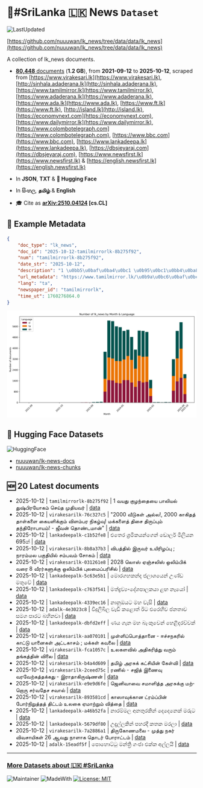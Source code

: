 # 📄#SriLanka 🇱🇰 News `Dataset`

![LastUpdated](https://img.shields.io/badge/last_updated-2025--10--12_19:44:47-green)

[https://github.com/nuuuwan/lk_news/tree/data/data/lk_news](https://github.com/nuuuwan/lk_news/tree/data/data/lk_news)

A collection of lk_news documents.

- [**80,448** documents](https://github.com/nuuuwan/lk_news/tree/data/data/lk_news) (**1.2 GB**), from **2021-09-12** to **2025-10-12**, scraped from [https://www.virakesari.lk](https://www.virakesari.lk), [http://sinhala.adaderana.lk](http://sinhala.adaderana.lk), [https://www.tamilmirror.lk](https://www.tamilmirror.lk), [https://www.adaderana.lk](https://www.adaderana.lk), [https://www.ada.lk](https://www.ada.lk), [https://www.ft.lk](https://www.ft.lk), [http://island.lk](http://island.lk), [https://economynext.com](https://economynext.com), [https://www.dailymirror.lk](https://www.dailymirror.lk), [https://www.colombotelegraph.com](https://www.colombotelegraph.com), [https://www.bbc.com](https://www.bbc.com), [https://www.lankadeepa.lk](https://www.lankadeepa.lk), [https://dbsjeyaraj.com](https://dbsjeyaraj.com), [https://www.newsfirst.lk](https://www.newsfirst.lk) & [https://english.newsfirst.lk](https://english.newsfirst.lk)

- In **JSON**, **TXT** & **🤗 Hugging Face**

- In **සිංහල**, **தமிழ்** & **English**

- 🎓 Cite as **[arXiv:2510.04124](https://arxiv.org/abs/2510.04124) [cs.CL]**

## 📝 Example Metadata

```json
{
    "doc_type": "lk_news",
    "doc_id": "2025-10-12-tamilmirrorlk-8b275f92",
    "num": "tamilmirrorlk-8b275f92",
    "date_str": "2025-10-12",
    "description": "1 \u0bb5\u0baf\u0ba4\u0bc1 \u0b95\u0bc1\u0bb4\u0ba8\u0bcd\u0ba4\u0bc8\u0baf\u0bc8 \u0baa\u0bbe\u0bb2\u0bbf\u0baf\u0bb2\u0bcd \u0ba4\u0bc1\u0bb7\u0bcd\u0baa\u0bbf\u0bb0\u0baf\u0bcb\u0b95\u0bae\u0bcd \u0b9a\u0bc6\u0baf\u0bcd\u0ba4 \u0bae\u0bc1\u0ba4\u0bbf\u0baf\u0bb5\u0bb0\u0bcd",
    "url_metadata": "https://www.tamilmirror.lk/\u0b9a\u0bc6\u0baf\u0bcd\u0ba4\u0bbf\u0b95\u0bb3\u0bcd/1-\u0bb5\u0baf\u0ba4\u0bc1-\u0b95\u0bc1\u0bb4\u0ba8\u0bcd\u0ba4\u0bc8\u0baf\u0bc8-\u0baa\u0bbe\u0bb2\u0bbf\u0baf\u0bb2\u0bcd-\u0ba4\u0bc1\u0bb7\u0bcd\u0baa\u0bbf\u0bb0\u0baf\u0bcb\u0b95\u0bae\u0bcd-\u0b9a\u0bc6\u0baf\u0bcd\u0ba4-\u0bae\u0bc1\u0ba4\u0bbf\u0baf\u0bb5\u0bb0\u0bcd/175-366149",
    "lang": "ta",
    "newspaper_id": "tamilmirrorlk",
    "time_ut": 1760276864.0
}
```

![Chart](https://raw.githubusercontent.com/nuuuwan/lk_news/refs/heads/data/data/lk_news/docs_by_month_and_lang.png)

## 🤗 Hugging Face Datasets

![HuggingFace](https://img.shields.io/badge/-HuggingFace-FDEE21?style=for-the-badge&logo=HuggingFace)

- [nuuuwan/lk-news-docs](https://huggingface.co/datasets/nuuuwan/lk-news-docs)
- [nuuuwan/lk-news-chunks](https://huggingface.co/datasets/nuuuwan/lk-news-chunks)

## 🆕 20 Latest documents

- 2025-10-12 | `tamilmirrorlk-8b275f92` | 1 வயது குழந்தையை பாலியல் துஷ்பிரயோகம் செய்த முதியவர் | [data](https://github.com/nuuuwan/lk_news/tree/data/data/lk_news/2020s/2025/2025-10-12-tamilmirrorlk-8b275f92)
- 2025-10-12 | `virakesarilk-76c327c5` | "2000 வீடுகள் அல்ல!, 2000 காகிதத் தாள்களை கையளிக்கும் விளம்பர நிகழ்வு! மக்களைத் திசை திருப்பும் தந்திரோபாயம்! - ஜீவன் தொண்டமான்" | [data](https://github.com/nuuuwan/lk_news/tree/data/data/lk_news/2020s/2025/2025-10-12-virakesarilk-76c327c5)
- 2025-10-12 | `lankadeepalk-c1b52fe8` | එතෙර ශ්‍රමිකයන්ගෙන් ඩොලර් මිලියන 695ක් | [data](https://github.com/nuuuwan/lk_news/tree/data/data/lk_news/2020s/2025/2025-10-12-lankadeepalk-c1b52fe8)
- 2025-10-12 | `virakesarilk-8b8a37b3` | விபத்தில் இருவர் உயிரிழப்பு ; நாரம்மல பகுதியில் சம்பவம் சோகம் | [data](https://github.com/nuuuwan/lk_news/tree/data/data/lk_news/2020s/2025/2025-10-12-virakesarilk-8b8a37b3)
- 2025-10-12 | `virakesarilk-031261e8` | 2028 லொஸ் ஏஞ்சலிஸ் ஒலிம்பிக் வரை 8 வீரர்களுக்கு ஒலிம்பிக் புலமைப்பரிசில் | [data](https://github.com/nuuuwan/lk_news/tree/data/data/lk_news/2020s/2025/2025-10-12-virakesarilk-031261e8)
- 2025-10-12 | `lankadeepalk-5c63e5b1` | මොරගහකන්ද ජලාශයෙන් උණ්ඩ මතුවේ | [data](https://github.com/nuuuwan/lk_news/tree/data/data/lk_news/2020s/2025/2025-10-12-lankadeepalk-5c63e5b1)
- 2025-10-12 | `lankadeepalk-c763f541` | මත්ද්‍රව්‍ය-දේශපාලකයා ළඟ නෑයෝ | [data](https://github.com/nuuuwan/lk_news/tree/data/data/lk_news/2020s/2025/2025-10-12-lankadeepalk-c763f541)
- 2025-10-12 | `lankadeepalk-4339ec16` | නානුඔයට මහ වැසි | [data](https://github.com/nuuuwan/lk_news/tree/data/data/lk_news/2020s/2025/2025-10-12-lankadeepalk-4339ec16)
- 2025-10-12 | `adalk-4e3023c8` | විදුලිබිල වැඩි කළොත් ඊට එරෙහිව ජනතාව සමග පාරට බහිනවා | [data](https://github.com/nuuuwan/lk_news/tree/data/data/lk_news/2020s/2025/2025-10-12-adalk-4e3023c8)
- 2025-10-12 | `lankadeepalk-dbfd2eff` | ණය ගැන මහ බැංකුවෙන් හෙළිදරව්වක් | [data](https://github.com/nuuuwan/lk_news/tree/data/data/lk_news/2020s/2025/2025-10-12-lankadeepalk-dbfd2eff)
- 2025-10-12 | `virakesarilk-aa070101` | முள்ளிப்பொத்தானை - ஈச்சநகரில் காட்டு யானைகள் அட்டகாசம் ; மக்கள் கவலை | [data](https://github.com/nuuuwan/lk_news/tree/data/data/lk_news/2020s/2025/2025-10-12-virakesarilk-aa070101)
- 2025-10-12 | `virakesarilk-fca1057c` | உலகளவில் அதிகரித்து வரும் தங்கத்தின் விலை | [data](https://github.com/nuuuwan/lk_news/tree/data/data/lk_news/2020s/2025/2025-10-12-virakesarilk-fca1057c)
- 2025-10-12 | `virakesarilk-b4a4d609` | தமிழ் அரசுக் கட்சியின் கேள்வி | [data](https://github.com/nuuuwan/lk_news/tree/data/data/lk_news/2020s/2025/2025-10-12-virakesarilk-b4a4d609)
- 2025-10-12 | `virakesarilk-2ceed75c` | ரணில் - சஜித் இணைவு வரவேற்கத்தக்கது - இராதாகிருஷ்ணன் | [data](https://github.com/nuuuwan/lk_news/tree/data/data/lk_news/2020s/2025/2025-10-12-virakesarilk-2ceed75c)
- 2025-10-12 | `virakesarilk-e9e9d6fe` | ஜெனி­வாவை சமா­ளித்த அர­சுக்கு மற்­றொரு சர்­வ­தேச சவால் | [data](https://github.com/nuuuwan/lk_news/tree/data/data/lk_news/2020s/2025/2025-10-12-virakesarilk-e9e9d6fe)
- 2025-10-12 | `virakesarilk-893581cd` | காஸாவுக்கான ட்ரம்ப்பின் போர்நிறுத்தத் திட்டம் உலகை ஏமாற்றும் வித்தை | [data](https://github.com/nuuuwan/lk_news/tree/data/data/lk_news/2020s/2025/2025-10-12-virakesarilk-893581cd)
- 2025-10-12 | `lankadeepalk-a46b52fa` | නාරම්මල අනතුරකින් දෙදෙනෙක් මරුට | [data](https://github.com/nuuuwan/lk_news/tree/data/data/lk_news/2020s/2025/2025-10-12-lankadeepalk-a46b52fa)
- 2025-10-12 | `lankadeepalk-5679df80` | උදැල්ලකින් පහරදී කතක මරලා | [data](https://github.com/nuuuwan/lk_news/tree/data/data/lk_news/2020s/2025/2025-10-12-lankadeepalk-5679df80)
- 2025-10-12 | `virakesarilk-7a2886a1` | திருகோணமலை - முத்து நகர் விவசாயிகள் 26 ஆவது நாளாக தொடர் போராட்டம் | [data](https://github.com/nuuuwan/lk_news/tree/data/data/lk_news/2020s/2025/2025-10-12-virakesarilk-7a2886a1)
- 2025-10-12 | `adalk-15eadf5f` | පොහොට්ටු මන්ත්‍රි ගංජා එක්ක අල්ලයි | [data](https://github.com/nuuuwan/lk_news/tree/data/data/lk_news/2020s/2025/2025-10-12-adalk-15eadf5f)

---

### [More Datasets about 🇱🇰 #SriLanka](https://github.com/nuuuwan/lk_datasets)

![Maintainer](https://img.shields.io/badge/maintainer-nuuuwan-red)
![MadeWith](https://img.shields.io/badge/made_with-python-blue)
[![License: MIT](https://img.shields.io/badge/License-MIT-yellow.svg)](https://opensource.org/licenses/MIT)
